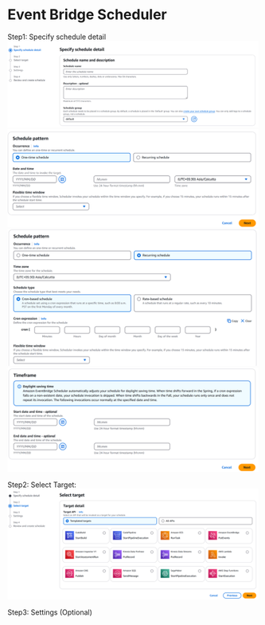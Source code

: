 # Event Bridge Scheduler

Step1: Specify schedule detail
![img.png](../diagrams/eventbridge_scheduler_1.png)
![img_1.png](../diagrams/eventbridge_scheduler_2.png)
![img_2.png](../diagrams/eventbridge_scheduler_3.png)
![img_3.png](../diagrams/eventbridge_scheduler_4.png)

Step2: Select Target:
![img_4.png](../diagrams/eventbridge_scheduler_5.png)

Step3: Settings (Optional)